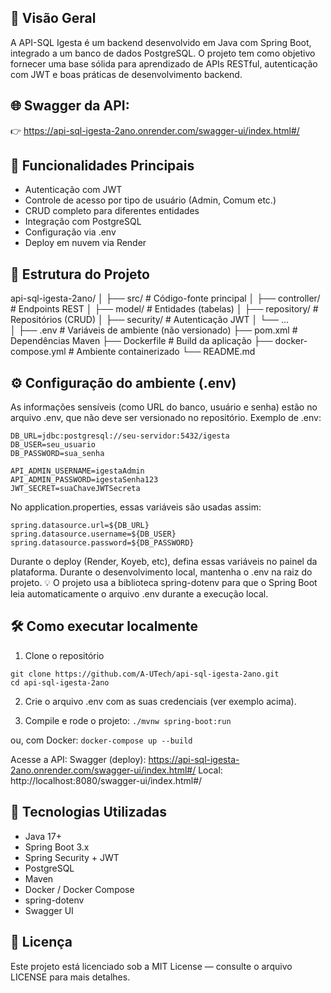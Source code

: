 ## 📘 Visão Geral
A API-SQL Igesta é um backend desenvolvido em Java com Spring Boot, integrado a um banco de dados PostgreSQL.
O projeto tem como objetivo fornecer uma base sólida para aprendizado de APIs RESTful, autenticação com JWT e boas práticas de desenvolvimento backend.

## 🌐 Swagger da API:
👉 https://api-sql-igesta-2ano.onrender.com/swagger-ui/index.html#/

## 🚀 Funcionalidades Principais
- Autenticação com JWT
- Controle de acesso por tipo de usuário (Admin, Comum etc.)
- CRUD completo para diferentes entidades
- Integração com PostgreSQL
- Configuração via .env
- Deploy em nuvem via Render

## 📂 Estrutura do Projeto
api-sql-igesta-2ano/
│
├── src/                     # Código-fonte principal
│   ├── controller/          # Endpoints REST
│   ├── model/               # Entidades (tabelas)
│   ├── repository/          # Repositórios (CRUD)
│   ├── security/            # Autenticação JWT
│   └── ...                  
│
├── .env                     # Variáveis de ambiente (não versionado)
├── pom.xml                  # Dependências Maven
├── Dockerfile               # Build da aplicação
├── docker-compose.yml       # Ambiente containerizado
└── README.md


## ⚙️ Configuração do ambiente (.env)
As informações sensíveis (como URL do banco, usuário e senha) estão no arquivo .env, que não deve ser versionado no repositório.
Exemplo de .env:
```
DB_URL=jdbc:postgresql://seu-servidor:5432/igesta
DB_USER=seu_usuario
DB_PASSWORD=sua_senha

API_ADMIN_USERNAME=igestaAdmin
API_ADMIN_PASSWORD=igestaSenha123
JWT_SECRET=suaChaveJWTSecreta
```
No application.properties, essas variáveis são usadas assim:
```
spring.datasource.url=${DB_URL}
spring.datasource.username=${DB_USER}
spring.datasource.password=${DB_PASSWORD}
````

Durante o deploy (Render, Koyeb, etc), defina essas variáveis no painel da plataforma.
Durante o desenvolvimento local, mantenha o .env na raiz do projeto.
💡 O projeto usa a biblioteca spring-dotenv para que o Spring Boot leia automaticamente o arquivo .env durante a execução local.


## 🛠️ Como executar localmente

1. Clone o repositório
```
git clone https://github.com/A-UTech/api-sql-igesta-2ano.git
cd api-sql-igesta-2ano
```

2. Crie o arquivo .env com as suas credenciais (ver exemplo acima).

3. Compile e rode o projeto:
`./mvnw spring-boot:run`

ou, com Docker:
`docker-compose up --build`

Acesse a API:
Swagger (deploy): https://api-sql-igesta-2ano.onrender.com/swagger-ui/index.html#/
Local: http://localhost:8080/swagger-ui/index.html#/


## 🧱 Tecnologias Utilizadas
- Java 17+
- Spring Boot 3.x
- Spring Security + JWT
- PostgreSQL
- Maven
- Docker / Docker Compose
- spring-dotenv
- Swagger UI

## 📄 Licença
Este projeto está licenciado sob a MIT License — consulte o arquivo LICENSE para mais detalhes.

